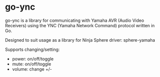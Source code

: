 # go-ync
go-ync is a library for communicating with Yamaha AVR (Audio Video Receivers) using the YNC (Yamaha Network Command) protocol written in Go.

Designed to suit usage as a library for Ninja Sphere driver: sphere-yamaha

Supports changing/setting:

  - power: on/off/toggle
  - mute: on/off/toggle
  - volume: change +/-